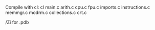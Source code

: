 Compile with cl:
cl main.c arith.c cpu.c fpu.c imports.c instructions.c memmgr.c modrm.c collections.c crt.c

/Zi for .pdb